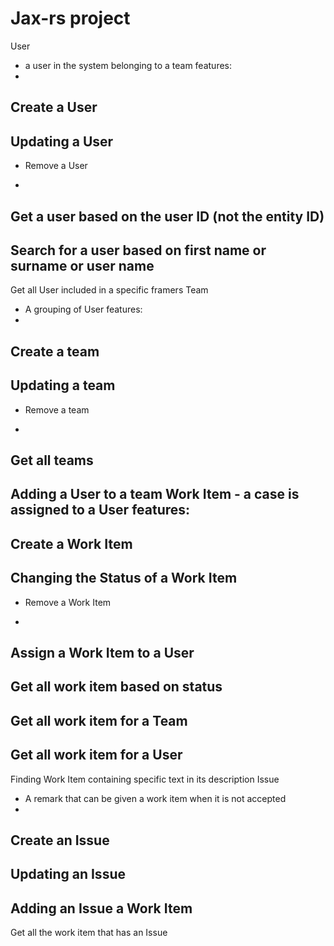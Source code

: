 Jax-rs project
=====

User
- a user in the system belonging to a team
features:
-
Create a User
-
Updating a User
-
* Remove a User
-
Get a user based on the user ID (not the entity ID)
-
Search for a user based on first name
or
surname
or
user name
-
Get all
User included in a specific framers
Team
- A grouping of User
features:
-
Create a team
-
Updating a team
-
* Remove a team
-
Get all teams
-
Adding a User to a team
Work Item -
a case is assigned to a User
features:
-
Create a Work Item
-
Changing the Status of a Work Item
-
* Remove a Work Item
-
Assign a Work Item to a User
-
Get all work item based on status
-
Get all work item for a Team
-
Get all work item for a User
-
Finding Work Item containing specific text in its description
Issue
- A remark that can be given a work item when it is not accepted
-
Create an Issue
-
Updating an Issue
-
Adding an Issue a Work Item
-
Get all the work item that has an Issue

